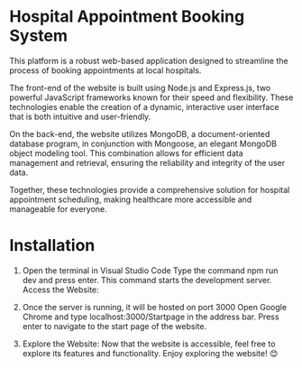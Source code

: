 # Hospital Appointment Booking System

This platform is a robust web-based application designed to streamline the process of booking appointments at local hospitals.

The front-end of the website is built using Node.js and Express.js, two powerful JavaScript frameworks known for their speed and flexibility. These technologies enable the creation of a dynamic, interactive user interface that is both intuitive and user-friendly.

On the back-end, the website utilizes MongoDB, a document-oriented database program, in conjunction with Mongoose, an elegant MongoDB object modeling tool. This combination allows for efficient data management and retrieval, ensuring the reliability and integrity of the user data.

Together, these technologies provide a comprehensive solution for hospital appointment scheduling, making healthcare more accessible and manageable for everyone.


# Installation 
1. Open the terminal in Visual Studio Code
Type the command npm run dev and press enter. This command starts the development server.
Access the Website:

2. Once the server is running, it will be hosted on port 3000
Open Google Chrome and type localhost:3000/Startpage in the address bar. Press enter to navigate to the start page of the website.

3. Explore the Website:
Now that the website is accessible, feel free to explore its features and functionality.
Enjoy exploring the website! 😊